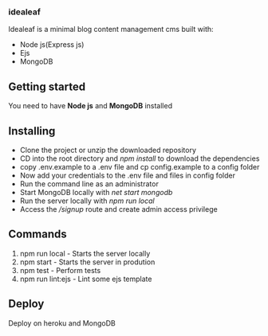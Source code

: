 ### idealeaf

Idealeaf is a minimal blog content management cms built with:
 * Node js(Express js)
 * Ejs
 * MongoDB

## Getting started
You need to have **Node js** and **MongoDB** installed

## Installing
* Clone the project or unzip the downloaded repository
* CD into the root directory and *npm install* to download the dependencies
* copy .env.example to a .env file and cp config.example to a config folder
* Now add your credentials to the .env file and files in config folder
* Run the command line as an administrator
* Start MongoDB locally with *net start mongodb*
* Run the server locally with *npm run local*
* Access the */signup* route and create admin access privilege

## Commands
1. npm run local - Starts the server locally
2. npm start - Starts the server in prodution
3. npm test - Perform tests
4. npm run lint:ejs - Lint some ejs template

## Deploy
Deploy on heroku and MongoDB